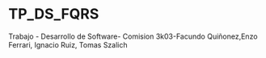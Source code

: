 # TP_DS_FQRS
Trabajo - Desarrollo de Software- Comision 3k03-Facundo Quiñonez,Enzo Ferrari, Ignacio Ruiz, Tomas Szalich

